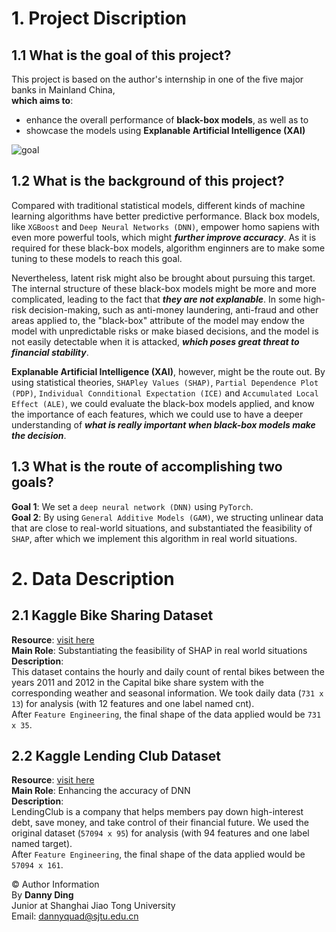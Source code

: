 # 1. Project Discription
## 1.1 What is the goal of this project?

This project is based on the author's internship in one of the five major banks in Mainland China,  
**which aims to**: 

* enhance the overall performance of **black-box models**, as well as to 
* showcase the models using **Explanable Artificial Intelligence (XAI)**

![goal](https://github.com/DannyyDing/Bank-project/blob/main/imgs/goals.png)


## 1.2 What is the background of this project?
Compared with traditional statistical models, different kinds of machine learning algorithms 
have better predictive performance. Black box models, like `XGBoost` and `Deep Neural Networks (DNN)`, 
empower homo sapiens with even more powerful tools, which might ***further improve accuracy***.
As it is required for these black-box models, algorithm enginners are to make some tuning to these models
to reach this goal.

Nevertheless, latent risk might also be brought about pursuing this target. The internal structure of
these black-box models might be more and more complicated, leading to the fact that ***they are not explanable***.
In some high-risk decision-making, such as anti-money laundering, anti-fraud and other areas applied to, the "black-box" attribute of the model
may endow the model with unpredictable risks or make biased decisions, and the model is not easily detectable when it is attacked,
***which poses great threat to financial stability***.

**Explanable Artificial Intelligence (XAI)**, however, might be the route out. By using statistical theories, 
`SHAPley Values (SHAP)`, `Partial Dependence Plot (PDP)`, `Individual Connditional Expectation (ICE)` and 
`Accumulated Local Effect (ALE)`, we could evaluate the black-box models applied, and 
know the importance of each features, which we could use to have a deeper understanding of ***what is really important when black-box models make
the decision***. 

## 1.3 What is the route of accomplishing two goals?
**Goal 1**: We set a `deep neural network (DNN)` using `PyTorch`.  
**Goal 2**: By using `General Additive Models (GAM)`, we structing unlinear data that are close
to real-world situations, and substantiated the feasibility of `SHAP`, 
after which we implement this algorithm in real world situations.

# 2. Data Description
## 2.1 Kaggle Bike Sharing Dataset

**Resource**: [visit here](https://www.kaggle.com/lakshmi25npathi/bike-sharing-dataset)  
**Main Role**: Substantiating the feasibility of SHAP in real world situations  
**Description**:  
This dataset contains the hourly and daily count of rental bikes between the years 2011 and 2012
in the Capital bike share system with the corresponding weather and seasonal information. 
We took daily data (`731 x 13`) for analysis (with 12 features and one label named cnt).  
After `Feature Engineering`, the final shape of the data applied would be `731 x 35`. 

## 2.2 Kaggle Lending Club Dataset

**Resource**: [visit here](https://www.kaggle.com/wordsforthewise/lending-club)  
**Main Role**: Enhancing the accuracy of DNN   
**Description**:  
LendingClub is a company that helps members pay down high-interest debt, 
save money, and take control of their financial future. 
We used the original dataset (`57094 x 95`) for analysis (with 94 features and one label named target).  
After `Feature Engineering`, the final shape of the data applied would be `57094 x 161`. 


© Author Information  
By **Danny Ding**  
Junior at Shanghai Jiao Tong University  
Email: [dannyquad@sjtu.edu.cn](mailto:dannyquad@sjtu.edu.cn)
